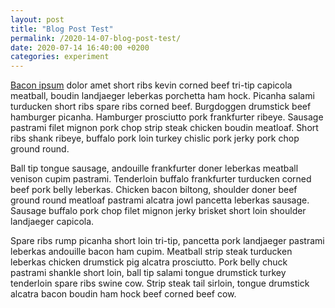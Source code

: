```yaml
---
layout: post
title: "Blog Post Test"
permalink: /2020-14-07-blog-post-test/
date: 2020-07-14 16:40:00 +0200
categories: experiment
---
```

[Bacon ipsum](https://baconipsum.com/) dolor amet short ribs kevin corned beef tri-tip capicola meatball, boudin landjaeger leberkas porchetta ham hock. Picanha salami turducken short ribs spare ribs corned beef. Burgdoggen drumstick beef hamburger picanha. Hamburger prosciutto pork frankfurter ribeye. Sausage pastrami filet mignon pork chop strip steak chicken boudin meatloaf. Short ribs shank ribeye, buffalo pork loin turkey chislic pork jerky pork chop ground round.

Ball tip tongue sausage, andouille frankfurter doner leberkas meatball venison cupim pastrami. Tenderloin buffalo frankfurter turducken corned beef pork belly leberkas. Chicken bacon biltong, shoulder doner beef ground round meatloaf pastrami alcatra jowl pancetta leberkas sausage. Sausage buffalo pork chop filet mignon jerky brisket short loin shoulder landjaeger capicola.

Spare ribs rump picanha short loin tri-tip, pancetta pork landjaeger pastrami leberkas andouille bacon ham cupim. Meatball strip steak turducken leberkas chicken drumstick pig alcatra prosciutto. Pork belly chuck pastrami shankle short loin, ball tip salami tongue drumstick turkey tenderloin spare ribs swine cow. Strip steak tail sirloin, tongue drumstick alcatra bacon boudin ham hock beef corned beef cow.
